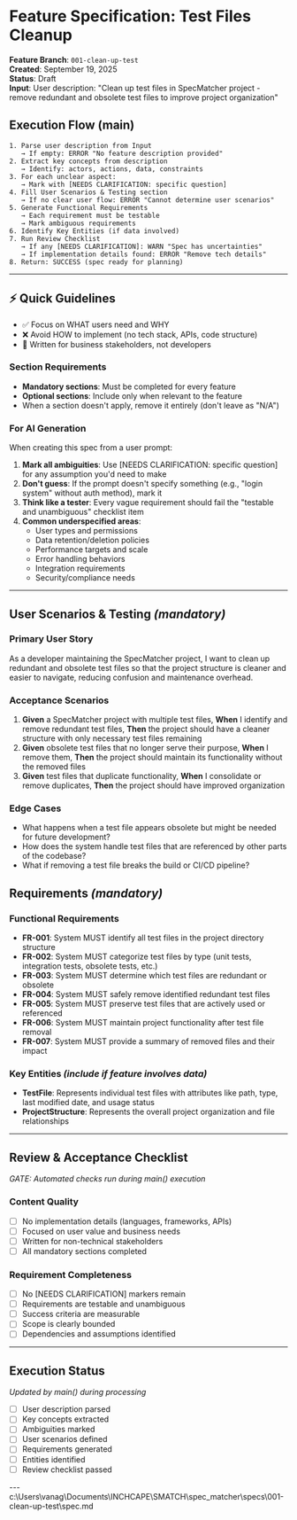 # Feature Specification: Test Files Cleanup

**Feature Branch**: `001-clean-up-test`  
**Created**: September 19, 2025  
**Status**: Draft  
**Input**: User description: "Clean up test files in SpecMatcher project - remove redundant and obsolete test files to improve project organization"

## Execution Flow (main)
```
1. Parse user description from Input
   → If empty: ERROR "No feature description provided"
2. Extract key concepts from description
   → Identify: actors, actions, data, constraints
3. For each unclear aspect:
   → Mark with [NEEDS CLARIFICATION: specific question]
4. Fill User Scenarios & Testing section
   → If no clear user flow: ERROR "Cannot determine user scenarios"
5. Generate Functional Requirements
   → Each requirement must be testable
   → Mark ambiguous requirements
6. Identify Key Entities (if data involved)
7. Run Review Checklist
   → If any [NEEDS CLARIFICATION]: WARN "Spec has uncertainties"
   → If implementation details found: ERROR "Remove tech details"
8. Return: SUCCESS (spec ready for planning)
```

---

## ⚡ Quick Guidelines
- ✅ Focus on WHAT users need and WHY
- ❌ Avoid HOW to implement (no tech stack, APIs, code structure)
- 👥 Written for business stakeholders, not developers

### Section Requirements
- **Mandatory sections**: Must be completed for every feature
- **Optional sections**: Include only when relevant to the feature
- When a section doesn't apply, remove it entirely (don't leave as "N/A")

### For AI Generation
When creating this spec from a user prompt:
1. **Mark all ambiguities**: Use [NEEDS CLARIFICATION: specific question] for any assumption you'd need to make
2. **Don't guess**: If the prompt doesn't specify something (e.g., "login system" without auth method), mark it
3. **Think like a tester**: Every vague requirement should fail the "testable and unambiguous" checklist item
4. **Common underspecified areas**:
   - User types and permissions
   - Data retention/deletion policies
   - Performance targets and scale
   - Error handling behaviors
   - Integration requirements
   - Security/compliance needs

---

## User Scenarios & Testing *(mandatory)*

### Primary User Story
As a developer maintaining the SpecMatcher project, I want to clean up redundant and obsolete test files so that the project structure is cleaner and easier to navigate, reducing confusion and maintenance overhead.

### Acceptance Scenarios
1. **Given** a SpecMatcher project with multiple test files, **When** I identify and remove redundant test files, **Then** the project should have a cleaner structure with only necessary test files remaining
2. **Given** obsolete test files that no longer serve their purpose, **When** I remove them, **Then** the project should maintain its functionality without the removed files
3. **Given** test files that duplicate functionality, **When** I consolidate or remove duplicates, **Then** the project should have improved organization

### Edge Cases
- What happens when a test file appears obsolete but might be needed for future development?
- How does the system handle test files that are referenced by other parts of the codebase?
- What if removing a test file breaks the build or CI/CD pipeline?

## Requirements *(mandatory)*

### Functional Requirements
- **FR-001**: System MUST identify all test files in the project directory structure
- **FR-002**: System MUST categorize test files by type (unit tests, integration tests, obsolete tests, etc.)
- **FR-003**: System MUST determine which test files are redundant or obsolete
- **FR-004**: System MUST safely remove identified redundant test files
- **FR-005**: System MUST preserve test files that are actively used or referenced
- **FR-006**: System MUST maintain project functionality after test file removal
- **FR-007**: System MUST provide a summary of removed files and their impact

### Key Entities *(include if feature involves data)*
- **TestFile**: Represents individual test files with attributes like path, type, last modified date, and usage status
- **ProjectStructure**: Represents the overall project organization and file relationships

---

## Review & Acceptance Checklist
*GATE: Automated checks run during main() execution*

### Content Quality
- [ ] No implementation details (languages, frameworks, APIs)
- [ ] Focused on user value and business needs
- [ ] Written for non-technical stakeholders
- [ ] All mandatory sections completed

### Requirement Completeness
- [ ] No [NEEDS CLARIFICATION] markers remain
- [ ] Requirements are testable and unambiguous
- [ ] Success criteria are measurable
- [ ] Scope is clearly bounded
- [ ] Dependencies and assumptions identified

---

## Execution Status
*Updated by main() during processing*

- [ ] User description parsed
- [ ] Key concepts extracted
- [ ] Ambiguities marked
- [ ] User scenarios defined
- [ ] Requirements generated
- [ ] Entities identified
- [ ] Review checklist passed

---</content>
<parameter name="filePath">c:\Users\vanag\Documents\INCHCAPE\SMATCH\spec_matcher\specs\001-clean-up-test\spec.md
